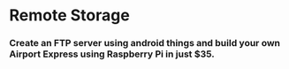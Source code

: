 # Remote Storage

### Create an FTP server using android things and build your own Airport Express using Raspberry Pi in just $35.
